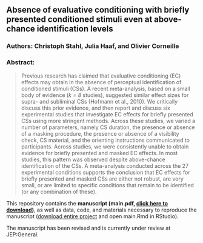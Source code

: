 ## Absence of evaluative conditioning with briefly presented conditioned stimuli even at above-chance identification levels

### Authors: Christoph Stahl, Julia Haaf, and Olivier Corneille

### Abstract:

>  Previous research has claimed that evaluative conditioning (EC) effects
  may obtain in the absence of perceptual identification of conditioned stimuli (CSs).
  A recent meta-analysis, based on a small body of evidence (*k = 8* studies), suggested
  similar effect sizes for supra- and subliminal CSs (Hofmann et al., 2010). We
  critically discuss this prior evidence, and then report and discuss six experimental
  studies that investigate EC effects for briefly presented CSs using more stringent
  methods. Across these studies, we varied a number of parameters, namely CS duration,
  the presence or absence of a masking procedure, the presence or absence of a visibility
  check, CS material, and the orienting instructions communicated to participants.
  Across studies, we were consistently unable to obtain evidence for briefly presented
  and masked EC effects. In most studies, this pattern was observed despite above-chance
  identification of the CSs. A meta-analysis conducted across the 27 experimental
  conditions supports the conclusion that EC effects for briefly presented and masked
  CSs are either not robust, are very small, or are limited to specific conditions
  that remain to be identified (or any combination of these).

This repository contains the <b>manuscript (main.pdf, <a href="http://github.com/methexp/subliminal-EC/raw/master/main.pdf">click here to download</a>)</b>, as well as data, code, and materials necessary to reproduce the manuscript (<a href="https://github.com/methexp/subliminal-EC/archive/master.zip">download entire project</a> and open main.Rmd in RStudio).

The manuscript has been revised and is currently under review at JEP:General.
